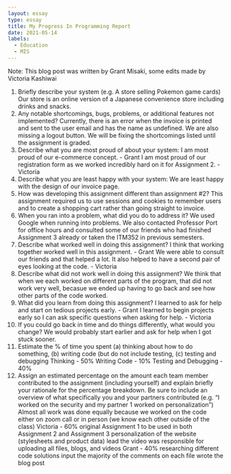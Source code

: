 ```yaml
---
layout: essay
type: essay
title: My Progress In Programming Report
date: 2021-05-14
labels:
  - Education
  - MIS
---
```


Note: This blog post was written by Grant Misaki, some edits made by Victoria Kashiwai 
1.  Briefly describe your system (e.g. A store selling Pokemon game cards)
  Our store is an online version of a Japanese convenience store including drinks and snacks. 
2. Any notable shortcomings, bugs, problems, or additional features not implemented?
	Currently, there is an error when the invoice is printed and sent to the user email and has the name as undefined.  We are also missing a logout button. We will be fixing the shortcomings listed until the assignment is graded. 
3. Describe what you are most proud of about your system:
  I am most proud of our e-commerce concept. - Grant
  I am most proud of our registration form as we worked incredibly hard on it for Assignment 2. - Victoria 
4. Describe what you are least happy with your system:
	We are least happy with the design of our invoice page.
5. How was developing this assignment different than assignment #2?
	This assignment required us to use sessions and cookies to remember users and to create  a shopping cart rather than going straight to invoice.
6. When you ran into a problem, what did you do to address it?
	We used Google when running into problems. We also contacted Professor Port for office hours and consulted some of our friends who had finished Assignment 3 already or taken the ITM352 in previous semesters. 
7. Describe what worked well in doing this assignment?
	I think that working together worked well in this assignment. - Grant
  We were able to consult our friends and that helped a lot. It also helped to have a second pair of eyes looking at the code. - Victoria 
8. Describe what did not work well in doing this assignment?
	We think that when we each worked on different parts of the program, that did not work very well, becasue we ended up having to go back and see how other parts of the code worked. 
9. What did you learn from doing this assignment?
	I learned to ask for help and start on tedious projects early. - Grant 
  I learned to begin projects early so I can ask specific questions when asking for help. - Victoria 
10. If you could go back in time and do things differently, what would you change?
	We would probably start earlier and ask for help when I got stuck sooner.
11. Estimate the % of time you spent (a) thinking about how to do something, (b) writing code (but do not include testing, (c) testing and debugging
  Thinking - 50% 
  Writing Code - 10%
  Testing and Debugging - 40%
12. Assign an estimated percentage on the amount each team member contributed to the assignment (including yourself) and explain briefly your rationale for the percentage breakdown. Be sure to include an overview of what specifically you and your partners contributed (e.g. “I worked on the security and my partner 1 worked on personalization”)
  Almost all work was done equally because we worked on the code either on zoom call or in person (we know each other outside of the class)
  Victoria - 60%
    original Assignment 1 to be used in both Assignment 2 and Assignment 3 
    personalization of the website (stylesheets and product data) 
    lead the video 
    was responsible for uploading all files, blogs, and videos
  Grant - 40% 
    researching different code solutions 
    input the majority of the comments on each file 
    wrote the blog post
